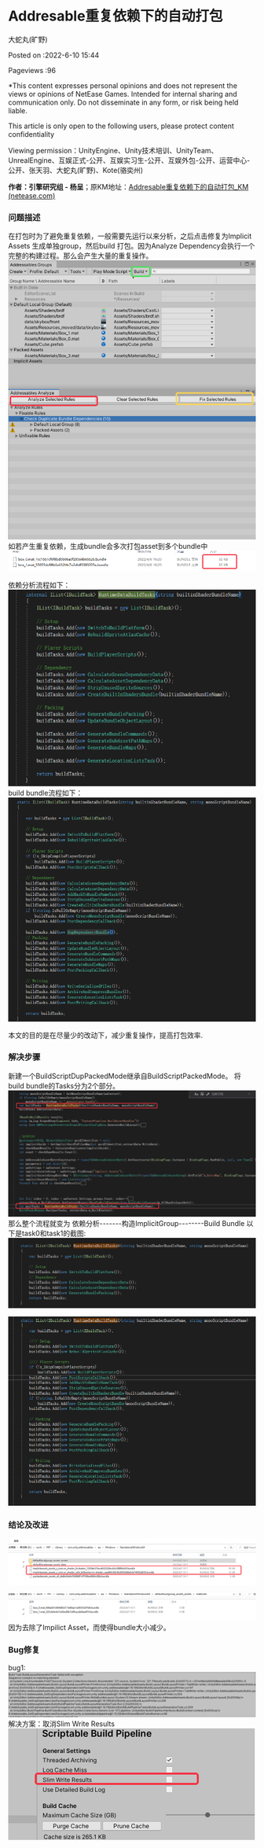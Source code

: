 # Addresable重复依赖下的自动打包

大蛇丸(旷野)

Posted on :2022-6-10 15:44

Pageviews :96

*This content expresses personal opinions and does not represent the views or opinions of NetEase Games. Intended for internal sharing and communication only. Do not disseminate in any form, or risk being held liable.

This article is only open to the following users, please protect content confidentiality

Viewing permission：UnityEngine、Unity技术培训、UnityTeam、UnrealEngine、互娱正式-公开、互娱实习生-公开、互娱外包-公开、运营中心-公开、张天羽、大蛇丸(旷野)、Kote(骆奕州)

**作者：引擎研究组 - 杨呈**；原KM地址：[Addresable重复依赖下的自动打包_KM (netease.com)](https://km.netease.com/article/413970)

### 问题描述

在打包时为了避免重复依赖，一般需要先运行以来分析，之后点击修复为Implicit
Assets 生成单独group，然后build 打包。因为Analyze Dependency会执行一个完整的构建过程。那么会产生大量的重复操作。
![image.png](./assets/624e5f2f9355994433faca90tii25AVu01.png)
如若产生重复依赖，生成bundle会多次打包asset到多个bundle中
![image.png](./assets/624e64416d46264dfbe25cd9AFcya0VC01.png)

依赖分析流程如下：
![image.png](./assets/624e60426d46265c5ebfed16IUJ1JaCo01.png)
build bundle流程如下：
![image.png](./assets/624e607fbab62f29b740d46cvLeb7fP401.png)

本文的目的是在尽量少的改动下，减少重复操作，提高打包效率.

### 解决步骤

新建一个BuildScriptDupPackedMode继承自BuildScriptPackedMode。
将build bundle的Tasks分为2个部分。
![image.png](./assets/624e61efbab62f14b09417f7FvWWaJsL01.png)
那么整个流程就变为
依赖分析-------构造ImplicitGroup--------Build Bundle
以下是task0和task1的截图:
![image.png](./assets/624e626a935599bf05c4f3c56PzYzSl901.png)

![image.png](./assets/624e6283bab62f57818ba146yv6io2Kb01.png)

### 结论及改进

![image.png](./assets/624e63036d4626134a7d38acWAw9cvh401.png)

![image.png](./assets/624e630bbab62f29b740d6c1Hs9F9cxp01.png)
因为去除了Impilict Asset，而使得bundle大小减少。

### Bug修复

bug1:
![image.png](./assets/624eee3acd05480a5c32491diy63cRRF01.png)
解决方案：取消Slim Write Results
![image.png](./assets/624eee45cd05489f9bfa667c6iN9dDYD01.png)